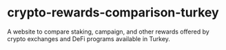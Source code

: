 # crypto-rewards-comparison-turkey
A website to compare staking, campaign, and other rewards offered by crypto exchanges and DeFi programs available in Turkey.

